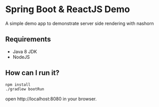 # Spring Boot & ReactJS Demo

A simple demo app to demonstrate server side rendering with nashorn

## Requirements

* Java 8 JDK
* NodeJS

## How can I run it?

```bash
npm install
./gradlew bootRun
```

open http://localhost:8080 in your browser.

